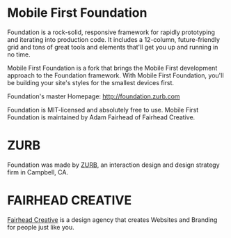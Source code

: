 Mobile First Foundation
=====================

Foundation is a rock-solid, responsive framework for rapidly prototyping and iterating into production code. It includes a 12-column, future-friendly grid and tons of great tools and elements that'll get you up and running in no time.

Mobile First Foundation is a fork that brings the Mobile First development approach to the Foundation framework. With Mobile First Foundation, you'll be building your site's styles for the smallest devices first.

Foundation's master Homepage:      http://foundation.zurb.com

Foundation is MIT-licensed and absolutely free to use. Mobile First Foundation is maintained by Adam Fairhead of Fairhead Creative.

ZURB
====

Foundation was made by [ZURB](http://www.zurb.com), an interaction design and design strategy firm in Campbell, CA.

FAIRHEAD CREATIVE
=================

[Fairhead Creative](http://fairheadcreative.com) is a design agency that creates Websites and Branding for people just like you.